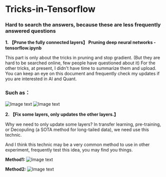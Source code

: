 # Tricks-in-Tensorflow 
### Hard to search the answers, because these are less frequently answered questions

**1.  【Prune the fully connected layers】 Pruning deep neural networks - tensorflow.ipynb**

This part is only about the tricks in pruning and stop gradient. (But they are hard to be searched online, few people have questioned about it) For the other tricks, at present, I didn't have time to summarize them and upload. You can keep an eye on this document and frequently check my updates if you are interested in AI and Quant.

### Such as：
![Image text](https://github.com/ThuAlexFang/Tricks-in-Tensorflow/blob/master/fig/1.PNG)
![Image text](https://github.com/ThuAlexFang/Tricks-in-Tensorflow/blob/master/fig/2.PNG)

**2.  【Fix some layers, only updates the other layers.】**

Why we need to only update some layers? In transfer learning, pre-training, or Decopuling (a SOTA method for long-tailed data), we need use this technic. 

And I think this technic may be a very common method to use in other experiment, frequently test this idea, you may find you things.

**Method1:**
![Image text](https://github.com/ThuAlexFang/Tricks-in-Tensorflow/blob/master/fig/3.PNG)

**Method2:**
![Image text](https://github.com/ThuAlexFang/Tricks-in-Tensorflow/blob/master/fig/4.PNG)
